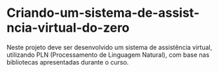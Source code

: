 # Criando-um-sistema-de-assist-ncia-virtual-do-zero
Neste projeto deve ser desenvolvido um sistema de assistência virtual, utilizando PLN (Processamento de Linguagem Natural), com base nas bibliotecas apresentadas durante o curso. 
